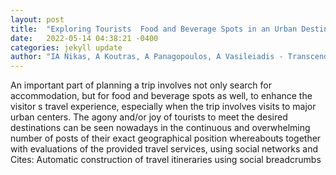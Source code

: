 ```yaml
---
layout: post
title:  "Exploring Tourists  Food and Beverage Spots in an Urban Destination Using a Spatialtemporal Approach"
date:   2022-05-14 04:38:21 -0400
categories: jekyll update
author: "IA Nikas, A Koutras, A Panagopoulos, A Vasileiadis - Transcending Borders in , 2022"
---
```

An important part of planning a trip involves not only search for accommodation, but for food and beverage spots as well, to enhance the visitor s travel experience, especially when the trip involves visits to major urban centers. The agony and/or joy of tourists to meet the desired destinations can be seen nowadays in the continuous and overwhelming number of posts of their exact geographical position whereabouts together with evaluations of the provided travel services, using social networks and Cites: Automatic construction of travel itineraries using social breadcrumbs
